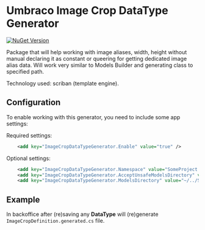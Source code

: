# Umbraco Image Crop DataType Generator #

[![NuGet Version](https://img.shields.io/nuget/v/ImageCropDataTypeGenerator.Umbraco)](https://www.nuget.org/packages/ImageCropDataTypeGenerator.Umbraco/)

Package that will help working with image aliases, width, height without manual declaring it as constant or queering for getting dedicated image alias data. Will work very similar to Models Builder and generating class to specified path.

Technology used: scriban (template engine).

## Configuration

To enable working with this generator, you need to include some app settings:

Required settings:
```xml
    <add key="ImageCropDataTypeGenerator.Enable" value="true" />
```

Optional settings:
```xml
    <add key="ImageCropDataTypeGenerator.Namespace" value="SomeProject.Core.Models.Generated" />
    <add key="ImageCropDataTypeGenerator.AcceptUnsafeModelsDirectory" value="true" />
    <add key="ImageCropDataTypeGenerator.ModelsDirectory" value="~/../SomeProject.Core/Models/Generated" />
```

## Example

In backoffice after (re)saving any **DataType** will (re)generate `ImageCropDefinition.generated.cs` file.
